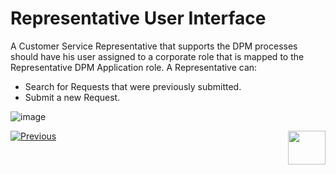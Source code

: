 # Representative User Interface

A Customer Service Representative that supports the DPM processes should have his user assigned to a corporate role that is mapped to the Representative DPM Application role. 
A Representative can:

- Search for Requests that were previously submitted.
- Submit a new Request. 

 ![image](images/Figure_32_Representative_menu.png)





[![Previous](/articles/images/Previous.png)](/articles/DPM/DPM_User_Guide/03_Representative_User_Interface/README.md)[<img align="right" width="60" height="54" src="/articles/images/Next.png">](/articles/DPM/DPM_User_Guide/03_Representative_User_Interface/02_Representative_User_Interface_Search.md)

